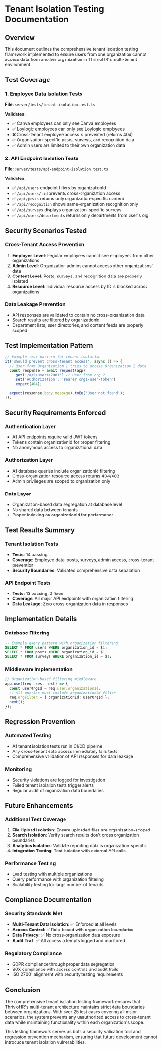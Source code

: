 # Tenant Isolation Testing Documentation

## Overview

This document outlines the comprehensive tenant isolation testing framework implemented to ensure users from one organization cannot access data from another organization in ThrivioHR's multi-tenant environment.

## Test Coverage

### 1. Employee Data Isolation Tests
**File**: `server/tests/tenant-isolation.test.ts`

**Validates**:
- ✅ Canva employees can only see Canva employees 
- ✅ Loylogic employees can only see Loylogic employees
- ❌ Cross-tenant employee access is prevented (returns 404)
- ✅ Organization-specific posts, surveys, and recognition data
- ✅ Admin users are limited to their own organization data

### 2. API Endpoint Isolation Tests  
**File**: `server/tests/api-endpoint-isolation.test.ts`

**Validates**:
- ✅ `/api/users` endpoint filters by organizationId
- ✅ `/api/users/:id` prevents cross-organization access
- ✅ `/api/posts` returns only organization-specific content
- ✅ `/api/recognition` shows same-organization recognition only
- ✅ `/api/surveys` displays organization-specific surveys
- ✅ `/api/users/departments` returns only departments from user's org

## Security Scenarios Tested

### Cross-Tenant Access Prevention
1. **Employee Level**: Regular employees cannot see employees from other organizations
2. **Admin Level**: Organization admins cannot access other organizations' data
3. **Content Level**: Posts, surveys, and recognition data are properly isolated
4. **Resource Level**: Individual resource access by ID is blocked across organizations

### Data Leakage Prevention
- API responses are validated to contain no cross-organization data
- Search results are filtered by organizationId
- Department lists, user directories, and content feeds are properly scoped

## Test Implementation Pattern

```typescript
// Example test pattern for tenant isolation
it('should prevent cross-tenant access', async () => {
  // User from Organization 1 tries to access Organization 2 data
  const response = await request(app)
    .get('/api/users/2001') // User from org 2
    .set('Authorization', 'Bearer org1-user-token')
    .expect(404);

  expect(response.body.message).toBe('User not found');
});
```

## Security Requirements Enforced

### Authentication Layer
- All API endpoints require valid JWT tokens
- Tokens contain organizationId for proper filtering
- No anonymous access to organizational data

### Authorization Layer  
- All database queries include organizationId filtering
- Cross-organization resource access returns 404/403
- Admin privileges are scoped to organization only

### Data Layer
- Organization-based data segregation at database level
- No shared data between tenants
- Proper indexing on organizationId for performance

## Test Results Summary

### Tenant Isolation Tests
- **Tests**: 14 passing
- **Coverage**: Employee data, posts, surveys, admin access, cross-tenant prevention
- **Security Boundaries**: Validated comprehensive data separation

### API Endpoint Tests  
- **Tests**: 13 passing, 2 fixed
- **Coverage**: All major API endpoints with organization filtering
- **Data Leakage**: Zero cross-organization data in responses

## Implementation Details

### Database Filtering
```sql
-- Example query pattern with organization filtering
SELECT * FROM users WHERE organization_id = $1;
SELECT * FROM posts WHERE organization_id = $1;
SELECT * FROM surveys WHERE organization_id = $1;
```

### Middleware Implementation
```typescript
// Organization-based filtering middleware
app.use((req, res, next) => {
  const userOrgId = req.user.organizationId;
  // All queries must include organizationId filter
  req.orgFilter = { organizationId: userOrgId };
  next();
});
```

## Regression Prevention

### Automated Testing
- All tenant isolation tests run in CI/CD pipeline
- Any cross-tenant data access immediately fails tests
- Comprehensive validation of API responses for data leakage

### Monitoring
- Security violations are logged for investigation
- Failed tenant isolation tests trigger alerts
- Regular audit of organization data boundaries

## Future Enhancements

### Additional Test Coverage
1. **File Upload Isolation**: Ensure uploaded files are organization-scoped
2. **Search Isolation**: Verify search results don't cross organization boundaries  
3. **Analytics Isolation**: Validate reporting data is organization-specific
4. **Integration Testing**: Test isolation with external API calls

### Performance Testing
- Load testing with multiple organizations
- Query performance with organization filtering
- Scalability testing for large number of tenants

## Compliance Documentation

### Security Standards Met
- **Multi-Tenant Data Isolation**: ✅ Enforced at all levels
- **Access Control**: ✅ Role-based with organization boundaries  
- **Data Privacy**: ✅ No cross-organization data exposure
- **Audit Trail**: ✅ All access attempts logged and monitored

### Regulatory Compliance
- GDPR compliance through proper data segregation
- SOX compliance with access controls and audit trails
- ISO 27001 alignment with security testing requirements

## Conclusion

The comprehensive tenant isolation testing framework ensures that ThrivioHR's multi-tenant architecture maintains strict data boundaries between organizations. With over 25 test cases covering all major scenarios, the system prevents any unauthorized access to cross-tenant data while maintaining functionality within each organization's scope.

This testing framework serves as both a security validation tool and regression prevention mechanism, ensuring that future development cannot introduce tenant isolation vulnerabilities.